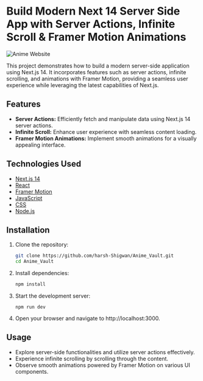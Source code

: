 # Build Modern Next 14 Server Side App with Server Actions, Infinite Scroll & Framer Motion Animations

![Anime Website](https://i.ibb.co/MG1nbqt/YT-Thumbnails-2.png)

This project demonstrates how to build a modern server-side application using Next.js 14. It incorporates features such as server actions, infinite scrolling, and animations with Framer Motion, providing a seamless user experience while leveraging the latest capabilities of Next.js.

## Features

- **Server Actions:** Efficiently fetch and manipulate data using Next.js 14 server actions.
- **Infinite Scroll:** Enhance user experience with seamless content loading.
- **Framer Motion Animations:** Implement smooth animations for a visually appealing interface.

## Technologies Used

- [Next.js 14](https://nextjs.org/)
- [React](https://reactjs.org/)
- [Framer Motion](https://www.framer.com/motion/)
- [JavaScript](https://developer.mozilla.org/en-US/docs/Web/JavaScript)
- [CSS](https://www.w3schools.com/css/)
- [Node.js](https://nodejs.org/)

## Installation

1. Clone the repository:
   ```bash
   git clone https://github.com/harsh-Shigwan/Anime_Vault.git
   cd Anime_Vault 
2. Install dependencies:
   ```bash
   npm install

3. Start the development server:
   ```
   npm run dev

4. Open your browser and navigate to http://localhost:3000.

## Usage

- Explore server-side functionalities and utilize server actions effectively.
- Experience infinite scrolling by scrolling through the content.
- Observe smooth animations powered by Framer Motion on various UI components.
